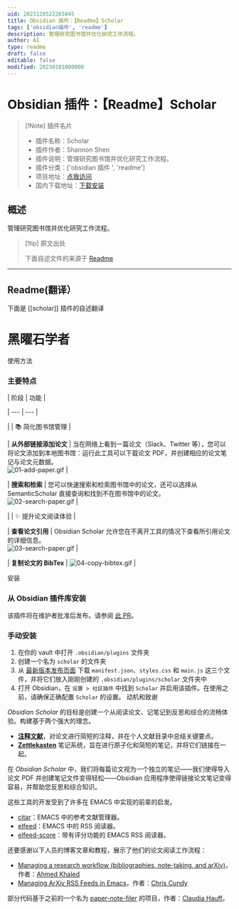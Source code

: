 ```yaml
---
uid: 2023120522265845
title: Obsidian 插件：【Readme】Scholar
tags: ['obsidian插件', 'readme']
description: 管理研究图书馆并优化研究工作流程。
author: AI
type: readme
draft: false
editable: false
modified: 20230101000000
---
```


# Obsidian 插件：【Readme】Scholar

> [!Note] 插件名片
> - 插件名称：Scholar
> - 插件作者：Shannon Shen
> - 插件说明：管理研究图书馆并优化研究工作流程。
> - 插件分类：['obsidian 插件 ', 'readme']
> - 项目地址：[点我访问](https://github.com/lolipopshock/obsidian-scholar)
> - 国内下载地址：[下载安装](https://pkmer.cn/products/plugin/pluginMarket/?scholar)

## 概述

管理研究图书馆并优化研究工作流程。

> [!tip] 原文出处
>
>下面自述文件的来源于 [Readme](https://ghproxy.net/https://raw.githubusercontent.com/lolipopshock/obsidian-scholar/main/README.md)

---

## Readme(翻译）

下面是 [[scholar]] 插件的自述翻译

# 黑曜石学者

使用方法

### 主要特点

| 阶段 | 功能 |

| --- | --- |

| | 📚 简化图书馆管理 |

| **从外部链接添加论文** | 当在网络上看到一篇论文（Slack、Twitter 等），您可以将论文添加到本地图书馆：运行此工具可以下载论文 PDF，并创建相应的论文笔记与论文元数据。 <br/> ![01-add-paper.gif](.github/demo/01-add-paper.gif) |

| **搜索和检索** | 您可以快速搜索和检索图书馆中的论文，还可以选择从 SemanticScholar 直接查询和找到不在图书馆中的论文。 <br/> ![02-search-paper.gif](.github/demo/02-search-paper.gif) |

| | ✨ 提升论文阅读体验 |

| **查看论文引用** | Obsidian Scholar 允许您在不离开工具的情况下查看所引用论文的详细信息。 <br/> ![03-search-paper.gif](.github/demo/03-check-paper-reference.gif) |

| **复制论文的 BibTex** | ![04-copy-bibtex.gif](.github/demo/04-copy-bibtex.gif) |

安装

### 从 Obsidian 插件库安装

该插件将在维护者批准后发布。请参阅 [此 PR](https://github.com/obsidianmd/obsidian-releases/pull/2525)。

### 手动安装

1. 在你的 vault 中打开 `.obsidian/plugins` 文件夹
2. 创建一个名为 `scholar` 的文件夹
3. 从 [最新版本发布页面](https://github.com/lolipopshock/obsidian-scholar/releases/latest) 下载 `manifest.json`、`styles.css` 和 `main.js` 这三个文件，并将它们放入刚刚创建的 `.obsidian/plugins/scholar` 文件夹中
4. 打开 Obsidian，在 `设置 > 社区插件` 中找到 `Scholar` 并启用该插件。在使用之前，请确保正确配置 `Scholar` 的设置。
动机和致谢

*Obsidian Scholar* 的目标是创建一个从阅读论文、记笔记到反思和综合的流畅体验。构建基于两个强大的理念。

- **[注释文献](https://owl.purdue.edu/owl/general_writing/common_writing_assignments/annotated_bibliographies/annotated_bibliography_samples.html)**，对论文进行简短的注释，并在个人文献目录中总结关键要点。
- **[Zettlekasten](https://zettelkasten.de/)** 笔记系统，旨在进行原子化和简短的笔记，并将它们链接在一起。

在 *Obsidian Scholar* 中，我们将每篇论文视为一个独立的笔记——我们使得导入论文 PDF 并创建笔记文件变得轻松——Obsidian 应用程序使得链接论文笔记变得容易，并帮助您反思和综合知识。

这些工具的开发受到了许多在 EMACS 中实现的前辈的启发。

- [citar](https://github.com/emacs-citar/citar)：EMACS 中的参考文献管理器。
- [elfeed](https://github.com/skeeto/elfeed)：EMACS 中的 RSS 阅读器。
- [elfeed-score](https://github.com/sp1ff/elfeed-score)：带有评分功能的 EMACS RSS 阅读器。

还要感谢以下人员的博客文章和教程，展示了他们的论文阅读工作流程：

- [Managing a research workflow (bibliographies, note-taking, and arXiv)](https://emacsconf.org/2021/talks/research/)，作者：[Ahmed Khaled](https://www.akhaled.org)
- [Managing ArXiv RSS Feeds in Emacs](https://cundy.me/post/elfeed/)，作者：[Chris Cundy](https://cundy.me)

部分代码基于之前的一个名为 [paper-note-filer](https://github.com/chauff/paper-note-filler) 的项目，作者：[Claudia Hauff](https://chauff.github.io)。
